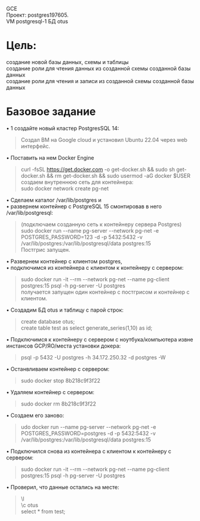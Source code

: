 GCE   
Проект: postgres197605.  
VM postgresql-1
БД otus

# Цель:
создание новой базы данных, схемы и таблицы   
создание роли для чтения данных из созданной схемы созданной базы данных   
создание роли для чтения и записи из созданной схемы созданной базы данных    

# Базовое задание 

• 1 создайте новый кластер PostgresSQL 14:    
> Создал ВМ на Google cloud и установил Ubuntu 22.04 через web интерфейс.   

• Поставить на нем Docker Engine
> curl -fsSL https://get.docker.com -o get-docker.sh && sudo sh get-docker.sh && rm get-docker.sh && sudo usermod -aG docker $USER   
>  создаем внутреннюю  сеть для контейнера:    
> sudo docker network create pg-net  

• Сделаем каталог /var/lib/postgres и    
• развернем контейнер с PostgreSQL 15 смонтировав в него /var/lib/postgresql:   
> (подключаем созданную сеть к контейнеру сервера Postgres)           
> sudo docker run --name pg-server --network pg-net -e POSTGRES_PASSWORD=123 -d -p 5432:5432 -v     
> /var/lib/postgres:/var/lib/postgresql/data postgres:15        
> Постгрис запущен.

• Развернем контейнер с клиентом postgres,    
• подключимся из контейнера с клиентом к контейнеру с сервером:
> sudo docker run -it --rm --network pg-net --name pg-client postgres:15 psql -h pg-server -U postgres    
> получается запущен один контейнер с постгрисом и контейнер с клиентом.  

• Создадим БД otus и  таблицу с парой строк:  
> create database otus;   
> create table test  as select  generate_series(1,10) as id;

• Подключимся к контейнеру с сервером с ноутбука/компьютера извне инстансов GCP/ЯО/места установки докера:   
> psql -p 5432 -U postgres -h 34.172.250.32 -d postgres -W

• Останвливаем контейнер с сервером:   
> sudo docker stop 8b218c9f3f22

• Удаляем контейнер с сервером:  
> sudo docker rm 8b218c9f3f22

• Создаем его заново:
> udo docker run --name pg-server --network pg-net -e POSTGRES_PASSWORD=postgres -d -p 5432:5432 -v   /var/lib/postgres:/var/lib/postgresql/data postgres:15

• Подключился снова из контейнера с клиентом к контейнеру с сервером:   
> sudo docker run -it --rm --network pg-net --name pg-client postgres:15 psql -h pg-server -U postgres

• Проверил, что данные остались на месте:    
> \l    
> \c otus     
> select * from test;    


